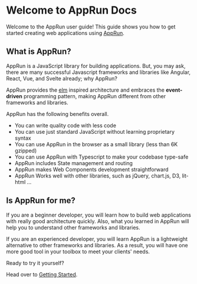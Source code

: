 # Welcome to AppRun Docs

Welcome to the AppRun user guide! This guide shows you how to get started creating web applications using [AppRun](https://github.com/yysun/apprun).

## What is AppRun?

AppRun is a JavaScript library for building applications. But, you may ask, there are many successful Javascript frameworks and libraries like Angular, React, Vue, and Svelte already; why AppRun?

AppRun provides the [elm](https://guide.elm-lang.org/architecture) inspired architecture and embraces the **event-driven** programming pattern, making AppRun different from other frameworks and libraries.

AppRun has the following benefits overall.

* You can write quality code with less code
* You can use just standard JavaScript without learning proprietary syntax
* You can use AppRun in the browser as a small library (less than 6K gzipped)
* You can use AppRun with Typescript to make your codebase type-safe
* AppRun includes State management and routing
* AppRun makes Web Components development straightforward
* AppRun Works well with other libraries, such as jQuery, chart.js, D3, lit-html ...

## Is AppRun for me?

If you are a beginner developer, you will learn how to build web applications with really good architecture quickly. Also, what you learned in AppRun will help you to understand other frameworks and libraries.

If you are an experienced developer, you will learn AppRun is a lightweight alternative to other frameworks and libraries. As a result, you will have one more good tool in your toolbox to meet your clients' needs.


Ready to try it yourself?

Head over to [Getting Started](01-start).
